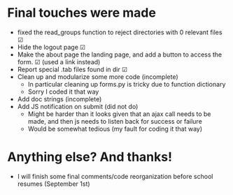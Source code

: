 # Final touches were made
- fixed the read_groups function to reject directories with 0 relevant files ☑
- Hide the logout page ☑
- Make the about page the landing page, and add a button to access the form. ☑ (used a link instead)
- Report special .tab files found in dir ☑
- Clean up and modularize some more code (incomplete)
  - In particular cleaning up forms.py is tricky due to function dictionary
  - Sorry I coded it that way
- Add doc strings (incomplete)
- Add JS notification on submit (did not do)
  - Might be harder than it looks given that an ajax call needs to be made, and then js needs to listen back for success or failure
  - Would be somewhat tedious (my fault for coding it that way)

# Anything else? And thanks!
- I will finish some final comments/code reorganization before school resumes (September 1st)